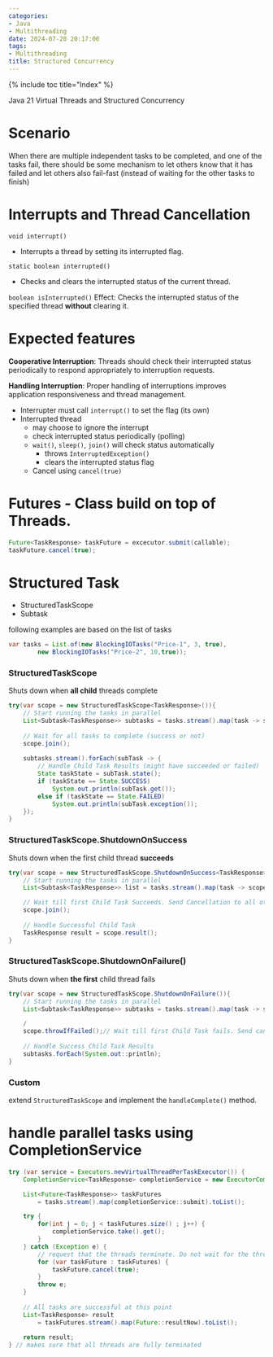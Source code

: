 ```yaml
---
categories:
- Java
- Multithreading
date: 2024-07-20 20:17:00
tags:
- Multithreading
title: Structured Concurrency
---
```


{% include toc title="Index" %}

Java 21 Virtual Threads and Structured Concurrency

# Scenario

When there are multiple independent tasks to be completed, and one of the tasks
fail, there should be
some mechanism to let others know that it has failed
and let others also fail-fast (instead of waiting for the other tasks to finish)

# Interrupts and Thread Cancellation

`void interrupt()`

- Interrupts a thread by setting its interrupted flag.

`static boolean interrupted()`

- Checks and clears the interrupted status of the current thread.

`boolean isInterrupted()`
Effect: Checks the interrupted status of the specified thread **without**
clearing it.

# Expected features

**Cooperative Interruption**: Threads should check their interrupted status
periodically to respond appropriately to interruption requests.

**Handling Interruption**: Proper handling of interruptions improves application
responsiveness and thread management.

- Interrupter must call `interrupt()` to set the flag (its own)
- Interrupted thread
    - may choose to ignore the interrupt
    - check interrupted status periodically (polling)
    - `wait()`, `sleep()`, `join()` will check status automatically
        - throws `InterruptedException()`
        - clears the interrupted status flag
    - Cancel using `cancel(true)`

# Futures - Class build on top of Threads.

```java
Future<TaskResponse> taskFuture = excecutor.submit(callable);
taskFuture.cancel(true);
```

# Structured Task

- StructuredTaskScope
- Subtask

following examples are based on the list of tasks

```java
var tasks = List.of(new BlockingIOTasks("Price-1", 3, true), 
        new BlockingIOTasks("Price-2", 10,true));
```

### StructuredTaskScope

Shuts down when **all child** threads complete

```java
try(var scope = new StructuredTaskScope<TaskResponse>()){
    // Start running the tasks in parallel
    List<Subtask<TaskResponse>> subtasks = tasks.stream().map(task -> scope.fork(task)).toList();
    
    // Wait for all tasks to complete (success or not)
    scope.join();
    
    subtasks.stream().forEach(subTask -> {
        // Handle Child Task Results (might have succeeded or failed)
        State taskState = subTask.state();
        if (taskState == State.SUCCESS)
            System.out.println(subTask.get());
        else if (taskState == State.FAILED)
            System.out.println(subTask.exception());
    });
}
```

### StructuredTaskScope.ShutdownOnSuccess

Shuts down when the first child thread **succeeds**

```java
try(var scope = new StructuredTaskScope.ShutdownOnSuccess<TaskResponse>()) {
    // Start running the tasks in parallel 
    List<Subtask<TaskResponse>> list = tasks.stream().map(task -> scope.fork(task)).toList();

    // Wait till first Child Task Succeeds. Send Cancellation to all other Child Tasks
    scope.join();
    
    // Handle Successful Child Task
    TaskResponse result = scope.result();
}
```

### StructuredTaskScope.ShutdownOnFailure()

Shuts down when **the first** child thread fails

```java 
try(var scope = new StructuredTaskScope.ShutdownOnFailure()){
    // Start running the tasks in parallel
    List<Subtask<TaskResponse>> subtasks = tasks.stream().map(task -> scope.fork(task)).toList();

    / 
    scope.throwIfFailed();// Wait till first Child Task fails. Send cancellation to all other Child Tasks
    
    // Handle Success Child Task Results
    subtasks.forEach(System.out::println);
}
```

### Custom

extend `StructuredTaskScope` and implement the `handleComplete()` method.

# handle parallel tasks using CompletionService

```java
try (var service = Executors.newVirtualThreadPerTaskExecutor()) {
    CompletionService<TaskResponse> completionService = new ExecutorCompletionService<TaskResponse>(service);

    List<Future<TaskResponse>> taskFutures 
        = tasks.stream().map(completionService::submit).toList();

    try {
        for(int j = 0; j < taskFutures.size() ; j++) {
            completionService.take().get();
        }
    } catch (Exception e) {
        // request that the threads terminate. Do not wait for the threads to terminate
        for (var taskFuture : taskFutures) {
            taskFuture.cancel(true);
        }
        throw e;
    }
    
    // All tasks are successful at this point
    List<TaskResponse> result 
        = taskFutures.stream().map(Future::resultNow).toList();
    
    return result;
} // makes sure that all threads are fully terminated
```